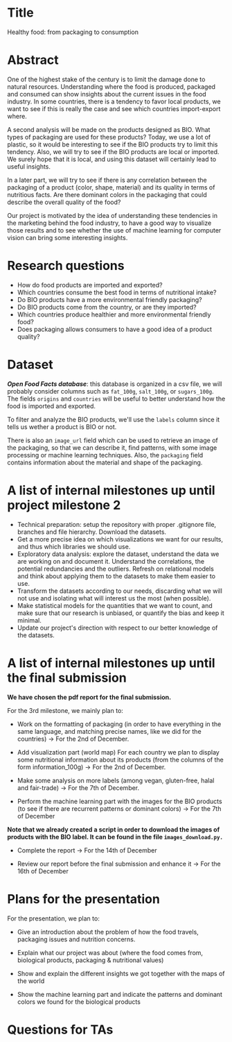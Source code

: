 # Title
Healthy food: from packaging to consumption

# Abstract
One of the highest stake of the century is to limit the damage done to natural resources. Understanding where the food is produced, packaged and consumed can show insights about the current issues in the food industry. In some countries, there is a tendency to favor local products, we want to see if this is really the case and see which countries import-export where.

A second analysis will be made on the products designed as BIO. What types of packaging are used for these products? Today, we use a lot of plastic, so it would be interesting to see if the BIO products try to limit this tendency. Also, we will try to see if the BIO products are local or imported. We surely hope that it is local, and using this dataset will certainly lead to useful insights.

In a later part, we will try to see if there is any correlation between the packaging of a product (color, shape, material) and its quality in terms of nutritious facts. Are there dominant colors in the packaging that could describe the overall quality of the food?

Our project is motivated by the idea of understanding these tendencies in the marketing behind the food industry, to have a good way to visualize those results and to see whether the use of machine learning for computer vision can bring some interesting insights. 

# Research questions
* How do food products are imported and exported?
* Which countries consume the best food in terms of nutritional intake?
* Do BIO products have a more environmental friendly packaging?
* Do BIO products come from the country, or are they imported?
* Which countries produce healthier and more environmental friendly food?
* Does packaging allows consumers to have a good idea of a product quality?

# Dataset
***Open Food Facts database***: this database is organized in a csv file, we will probably consider columns such as `fat_100g`, `salt_100g`, or `sugars_100g`. The fields `origins` and `countries` will be useful to better understand how the food is imported and exported.

To filter and analyze the BIO products, we'll use the `labels` column since it tells us wether a product is BIO or not.

There is also an `image_url` field which can be used to retrieve an image of the packaging, so that we can describe it, find patterns, with some image processing or machine learning techniques. Also, the `packaging` field contains information about the material and shape of the packaging.

# A list of internal milestones up until project milestone 2
* Technical preparation: setup the repository with proper .gitignore file, branches and file hierarchy. Download the datasets.
* Get a more precise idea on which visualizations we want for our results, and thus which libraries we should use.
* Exploratory data analysis: explore the dataset, understand the data we are working on and document it. Understand the correlations, the potential redundancies and the outliers. Refresh on relational models and think about applying them to the datasets to make them easier to use.
* Transform the datasets according to our needs, discarding what we will not use and isolating what will interest us the most (when possible).
* Make statistical models for the quantities that we want to count, and make sure that our research is unbiased, or quantify the bias and keep it minimal.
* Update our project's direction with respect to our better knowledge of the datasets.

# A list of internal milestones up until the final submission

**We have chosen the pdf report for the final submission.**

For the 3rd milestone, we mainly plan to:

* Work on the formatting of packaging (in order to have everything in the same language, and matching precise names, like we did for the countries) → For the 2nd of December.

* Add visualization part (world map) For each country we plan to display some nutritional information about its products (from the columns of the form information_100g) → For the 2nd of December.

* Make some analysis on more labels (among vegan, gluten-free, halal and fair-trade) → For the 7th of December.

* Perform the machine learning part with the images for the BIO products (to see if there are recurrent patterns or dominant colors) → For the 7th of December

**Note that we already created a script in order to download the images of products with the BIO label. It can be found in the file `images_download.py.`**

* Complete the report → For the 14th of December

* Review our report before the final submission and enhance it → For the 16th of December

# Plans for the presentation

For the presentation, we plan to:

* Give an introduction about the problem of how the food travels, packaging issues and nutrition concerns.

* Explain what our project was about (where the food comes from, biological products, packaging & nutritional values)

* Show and explain the different insights we got together with the maps of the world

* Show the machine learning part and indicate the patterns and dominant colors we found for the biological products

# Questions for TAs
